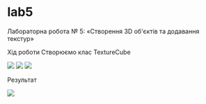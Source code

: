 # lab5
Лабораторна робота № 5: «Створення 3D об'єктів та додавання текстур»

Хід роботи
Створюємо клас TextureCube

![](https://i.ibb.co/X4zLq7V/Screenshot-6.png)
![](https://i.ibb.co/6wNYBqV/Screenshot-7.png)
![](https://i.ibb.co/xCjBmnQ/Screenshot-8.png)

Результат

![](https://i.ibb.co/Rcx2fJ8/Screenshot-9.png)
